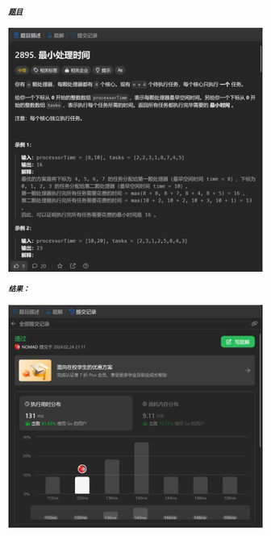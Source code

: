 ##### [题目](https://leetcode.cn/problems/minimum-processing-time/submissions/504433553/)
![pic](img.png)
##### 结果：
![pic](result.png)